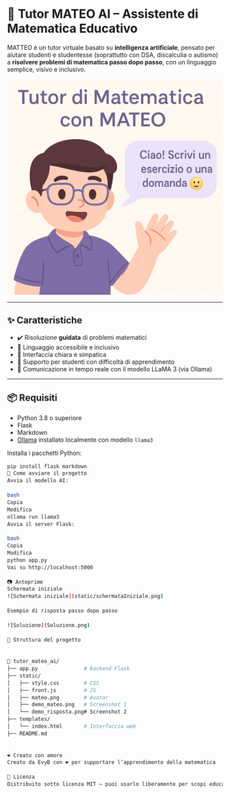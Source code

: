 # 🤖 Tutor MATEO AI – Assistente di Matematica Educativo

MATTEO è un tutor virtuale basato su **intelligenza artificiale**, pensato per aiutare studenti e studentesse (soprattutto con DSA, discalculia o autismo) a **risolvere problemi di matematica passo dopo passo**, con un linguaggio semplice, visivo e inclusivo.

![Tutor Mateo Screenshot](static/Tutor.png)

---

## ✨ Caratteristiche

- ✔️ Risoluzione **guidata** di problemi matematici
- 🧠 Linguaggio accessibile e inclusivo
- 🎨 Interfaccia chiara e simpatica
- 🧩 Supporto per studenti con difficoltà di apprendimento
- 🔄 Comunicazione in tempo reale con il modello LLaMA 3 (via Ollama)

---

## 📦 Requisiti

- Python 3.8 o superiore
- Flask
- Markdown
- [Ollama](https://ollama.com) installato localmente con modello `llama3`

Installa i pacchetti Python:

```bash
pip install flask markdown
🚀 Come avviare il progetto
Avvia il modello AI:

bash
Copia
Modifica
ollama run llama3
Avvia il server Flask:

bash
Copia
Modifica
python app.py
Vai su http://localhost:5000

📷 Anteprime
Schermata iniziale
![Schermata iniziale](static/schermataIniziale.png)

Esempio di risposta passo dopo passo

![Soluzione](Soluzione.png)

🧩 Struttura del progetto


📁 tutor_mateo_ai/
├── app.py               # Backend Flask
├── static/
│   ├── style.css        # CSS
│   ├── front.js         # JS
│   ├── mateo.png        # Avatar
│   ├── demo_mateo.png   # Screenshot 1
│   └── demo_risposta.png# Screenshot 2
├── templates/
│   └── index.html       # Interfaccia web
├── README.md


❤️ Creato con amore
Creato da EvyB con ❤️ per supportare l’apprendimento della matematica 

📄 Licenza
Distribuito sotto licenza MIT – puoi usarlo liberamente per scopi educativi o personali.


